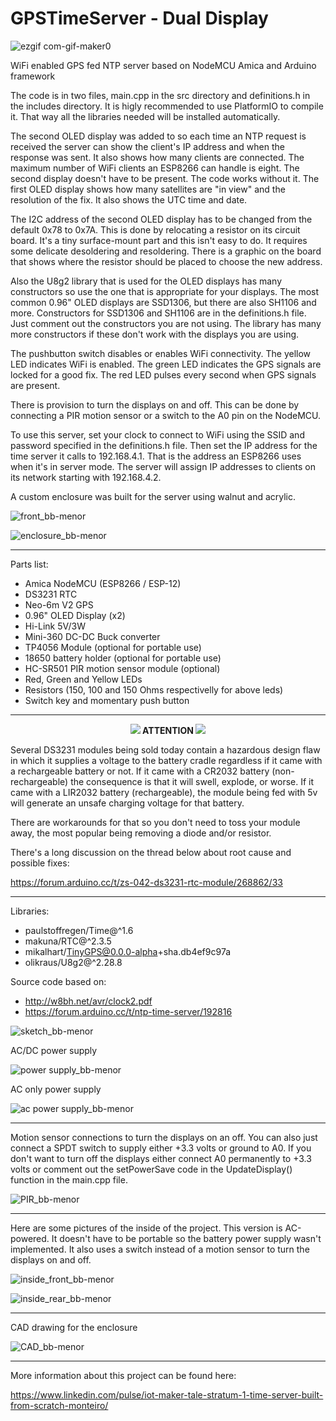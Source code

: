 # GPSTimeServer - Dual Display

![ezgif com-gif-maker0](https://user-images.githubusercontent.com/38574378/117382664-69117f00-aeb5-11eb-818f-4dcee22dbfc9.gif)

WiFi enabled GPS fed NTP server based on NodeMCU Amica and Arduino framework

The code is in two files, main.cpp in the src directory and definitions.h in the includes directory. 
It is higly recommended to use PlatformIO to compile it. That way all the libraries needed will be 
installed automatically. 

The second OLED display was added to so each time an NTP request is received the server can show 
the client's IP address and when the response was sent. It also shows how many clients are connected. 
The maximum number of WiFi clients an ESP8266 can handle is eight. The second display doesn't have to be 
present. The code works without it. The first OLED display shows how many satellites are "in view" and the
resolution of the fix. It also shows the UTC time and date.

The I2C address of the second OLED display has to be changed from the default 0x78 to 0x7A. This is done 
by relocating a resistor on its circuit board. It's a tiny surface-mount part and this isn't 
easy to do. It requires some delicate desoldering and resoldering. There is a graphic on the 
board that shows where the resistor should be placed to choose the new address.

Also the U8g2 library that is used for the OLED displays has many constructors so use the one that is
appropriate for your displays. The most common 0.96" OLED displays are SSD1306, but there are also
SH1106 and more. Constructors for SSD1306 and SH1106 are in the definitions.h file. Just comment
out the constructors you are not using. The library has many more constructors if these don't work 
with the displays you are using.

The pushbutton switch disables or enables WiFi connectivity. The yellow LED indicates WiFi is enabled.
The green LED indicates the GPS signals are locked for a good fix. The red LED pulses every second 
when GPS signals are present. 

There is provision to turn the displays on and off. This can be done by
connecting a PIR motion sensor or a switch to the A0 pin on the NodeMCU. 

To use this server, set your clock to connect to WiFi using the SSID and password specified in the 
definitions.h file. Then set the IP address for the time server it calls to 192.168.4.1. That is the 
address an ESP8266 uses when it's in server mode. The server will assign IP addresses to clients on 
its network starting with 192.168.4.2.

A custom enclosure was built for the server using walnut and acrylic. 

![front_bb-menor](https://github.com/Montecri/GPSTimeServer/blob/Dual-Display/images/IMG_2770.jpg)

![enclosure_bb-menor](https://github.com/Montecri/GPSTimeServer/blob/Dual-Display/images/IMG_2849.JPG)

---

Parts list:

- Amica NodeMCU (ESP8266 / ESP-12)
- DS3231 RTC
- Neo-6m V2 GPS
- 0.96" OLED Display (x2)
- Hi-Link 5V/3W
- Mini-360 DC-DC Buck converter
- TP4056 Module (optional for portable use)
- 18650 battery holder (optional for portable use)
- HC-SR501 PIR motion sensor module (optional)
- Red, Green and Yellow LEDs
- Resistors (150, 100 and 150 Ohms respectivelly for above leds)
- Switch key and momentary push button

---

<p align="center"><img src="https://user-images.githubusercontent.com/38574378/132773469-08fb7b59-2f9d-4641-9665-c8d50d3904bc.png"><b>   ATTENTION   </b><img src="https://user-images.githubusercontent.com/38574378/132773469-08fb7b59-2f9d-4641-9665-c8d50d3904bc.png"></p> 

Several DS3231 modules being sold today contain a hazardous design flaw in which it supplies a voltage to the battery cradle regardless if it came with a rechargeable battery or not. If it came with a CR2032 battery (non-rechargeable) the consequence is that it will swell, explode, or worse. If it came with a LIR2032 battery (rechargeable), the module being fed with 5v will generate an unsafe charging voltage for that battery.

There are workarounds for that so you don't need to toss your module away, the most popular being removing a diode and/or resistor.

There's a long discussion on the thread below about root cause and possible fixes:

https://forum.arduino.cc/t/zs-042-ds3231-rtc-module/268862/33

---

Libraries:

-	paulstoffregen/Time@^1.6
-	makuna/RTC@^2.3.5
-	mikalhart/TinyGPS@0.0.0-alpha+sha.db4ef9c97a
-	olikraus/U8g2@^2.28.8

Source code based on:

- http://w8bh.net/avr/clock2.pdf
- https://forum.arduino.cc/t/ntp-time-server/192816

![sketch_bb-menor](https://github.com/Montecri/GPSTimeServer/blob/Dual-Display/images/DualDisplay.png)

AC/DC power supply

![power supply_bb-menor](https://user-images.githubusercontent.com/38574378/117375897-6a877b00-aea6-11eb-8022-d2b06e11bd37.png)

AC only power supply

![ac power supply_bb-menor](https://github.com/Montecri/GPSTimeServer/blob/Dual-Display/images/Power.png)

---

Motion sensor connections to turn the displays on an off.  You can also just connect a SPDT switch 
to supply either +3.3 volts or ground to A0. If you don't want to turn off the displays either connect A0 permanently to
+3.3 volts or comment out the setPowerSave code in the UpdateDisplay() function in the main.cpp file.

![PIR_bb-menor](https://github.com/Montecri/GPSTimeServer/blob/Dual-Display/images/PIR.png)

---

Here are some pictures of the inside of the project. This version is AC-powered. It doesn't have to be 
portable so the battery power supply wasn't implemented. It also uses a switch instead of a motion sensor to turn the displays on and off.

![inside_front_bb-menor](https://github.com/Montecri/GPSTimeServer/blob/Dual-Display/images/IMG_2767.JPG)

![inside_rear_bb-menor](https://github.com/Montecri/GPSTimeServer/blob/Dual-Display/images/IMG_2771.JPG)

---

CAD drawing for the enclosure

![CAD_bb-menor](https://github.com/Montecri/GPSTimeServer/blob/Dual-Display/images/Enclosure.PNG)

---

More information about this project can be found here:

https://www.linkedin.com/pulse/iot-maker-tale-stratum-1-time-server-built-from-scratch-monteiro/
